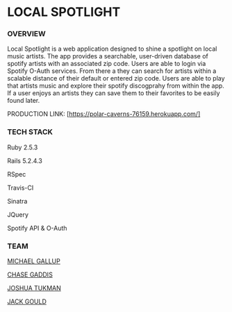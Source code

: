 # LOCAL SPOTLIGHT

### OVERVIEW
Local Spotlight is a web application designed to shine a spotlight on local music artists. The app provides a searchable, user-driven database of spotify artists with an associated zip code. Users are able to login via Spotify O-Auth services. From there a they can search for artists within a scalable distance of their default or entered zip code. Users are able to play that artists music and explore their spotify discogprahy from within the app. If a user enjoys an artists they can save them to their favorites to be easily found later.

PRODUCTION LINK: [https://polar-caverns-76159.herokuapp.com/] 

### TECH STACK
Ruby 2.5.3

Rails 5.2.4.3

RSpec

Travis-CI

Sinatra

JQuery 

Spotify API & O-Auth

### TEAM
[MICHAEL GALLUP](https://github.com/Gallup93)


[CHASE GADDIS](https://github.com/cgaddis36)


[JOSHUA TUKMAN](https://github.com/Joshua-Tukman)


[JACK GOULD](https://github.com/jhgould)

